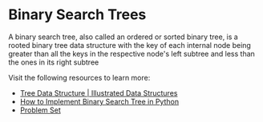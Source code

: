 # Binary Search Trees

A binary search tree, also called an ordered or sorted binary tree, is a rooted binary tree data structure with the key of each internal node being greater than all the keys in the respective node's left subtree and less than the ones in its right subtree

Visit the following resources to learn more:

- [Tree Data Structure | Illustrated Data Structures](https://www.youtube.com/watch?v=S2W3SXGPVyU)
- [How to Implement Binary Search Tree in Python](https://www.section.io/engineering-education/implementing-binary-search-tree-using-python/)
- [Problem Set](https://www.geeksforgeeks.org/binary-search-tree-data-structure/?ref=gcse)


